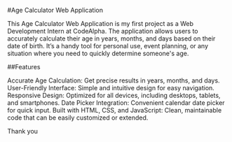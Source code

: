 #Age Calculator Web Application

This Age Calculator Web Application is my first project as a Web Development Intern at CodeAlpha. The application allows users to accurately calculate their age in years, months, and days based on their date of birth. It’s a handy tool for personal use, event planning, or any situation where you need to quickly determine someone's age.

##Features

Accurate Age Calculation: Get precise results in years, months, and days.
User-Friendly Interface: Simple and intuitive design for easy navigation.
Responsive Design: Optimized for all devices, including desktops, tablets, and smartphones.
Date Picker Integration: Convenient calendar date picker for quick input.
Built with HTML, CSS, and JavaScript: Clean, maintainable code that can be easily customized or extended.

Thank you
